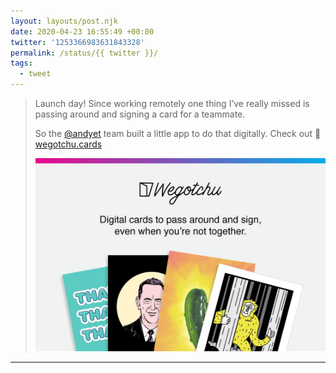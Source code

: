```yaml
---
layout: layouts/post.njk
date: 2020-04-23 16:55:49 +00:00
twitter: '1253366983631843328'
permalink: /status/{{ twitter }}/
tags: 
  - tweet
---
```


> Launch day! Since working remotely one thing I’ve really missed is passing around and signing a card for a teammate.
> 
> So the [@andyet](https://twitter.com/andyet) team built a little app to do that digitally. Check out 💌 [wegotchu.cards](https://wegotchu.cards) 
> 
> ![Wegotchu: Digital cards to pass around and sign, even when we’re not together.](/img/1253366983631843328-EWTaLiAUMAIRcad.jpg)


---

